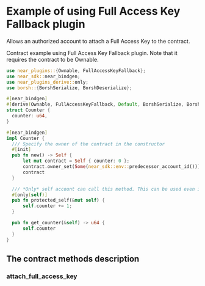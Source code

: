 # Example of using Full Access Key Fallback plugin

Allows an authorized account to attach a Full Access Key to the contract.

Contract example using Full Access Key Fallback plugin. Note that it requires the contract to be Ownable.

```rust
use near_plugins::{Ownable, FullAccessKeyFallback};
use near_sdk::near_bindgen;
use near_plugins_derive::only;
use borsh::{BorshSerialize, BorshDeserialize};

#[near_bindgen]
#[derive(Ownable, FullAccessKeyFallback, Default, BorshSerialize, BorshDeserialize)]
struct Counter {
  counter: u64,
}

#[near_bindgen]
impl Counter {
  /// Specify the owner of the contract in the constructor
  #[init]
  pub fn new() -> Self {
      let mut contract = Self { counter: 0 };
      contract.owner_set(Some(near_sdk::env::predecessor_account_id()));
      contract
  }

  /// *Only* self account can call this method. This can be used even if the contract is not Ownable.
  #[only(self)]
  pub fn protected_self(&mut self) {
      self.counter += 1;
  }

  pub fn get_counter(&self) -> u64 {
      self.counter
  }
}
```

## The contract methods description
### attach_full_access_key
